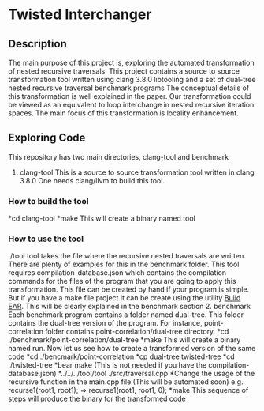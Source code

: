 # Twisted Interchanger
## Description
The main purpose of this project is, exploring the automated transformation of nested recursive traversals. 
This project contains a source to source transformation tool written using clang 3.8.0 libtooling and a set of dual-tree nested recursive traversal benchmark programs
The conceptual details of this transformation is well explained in the paper.
Our transformation could be viewed as an equivalent to loop interchange in nested recursive iteration spaces. The main focus of this transformation is locality enhancement.
## Exploring Code
This repository has two main directories, clang-tool and benchmark
1. clang-tool
This is a source to source transformation tool written in clang 3.8.0 One needs clang/llvm to build this tool.
### How to build the tool
*cd clang-tool
*make
This will create a binary named tool
### How to use the tool
./tool <filename>
tool takes the file where the recursive nested traversals are written. There are plenty of examples for this in the benchmark folder.
This tool requires compilation-database.json which contains the compilation commands for the files of the program that you are going to apply this transformation.
This file can be created by hand if your program is simple. But if you have a make file project it can be create using the utility [Build EAR](https://github.com/rizsotto/Bear). 
This will be clearly explained in the benchmark section
2. benchmark
Each benchmark program contains a folder named dual-tree. This folder contains the dual-tree version of the program.
For instance, point-correlation folder contains point-correlation/dual-tree directory. 
*cd ./benchmark/point-correlation/dual-tree
*make
This will create a binary named run.
Now let us see how to create a transformed version of the same code
*cd ./bencmark/point-correlation
*cp dual-tree twisted-tree
*cd ./twisted-tree
*bear make (This is not needed if you have the compilation-database.json)
*../../../tool/tool ./src/traversal.cpp
*Change the usage of the recursive function in the main.cpp file (This will be automated soon) e.g. recurse1(root1, root1); => recurse1(root1, root1, 0);
*make 
This sequence of steps will produce the binary for the transformed code
